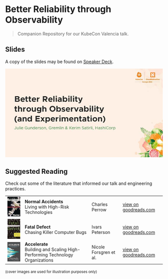 # Better Reliability through Observability

> Companion Repository for our KubeCon Valencia talk. 

## Slides

A copy of the slides may be found on [Speaker Deck](https://speakerdeck.com/ksatirli/better-reliability-through-observability-and-experimentation).

[![view on SpeakerDeck](./images/slides.jpg "Better Reliability through Observability (and Experimentation)")](https://speakerdeck.com/ksatirli/better-reliability-through-observability-and-experimentation)

<!--
## Speakers

|                                                          |                                                                        |
|----------------------------------------------------------|------------------------------------------------------------------------|
| ![Julie Gunderson](./images/julie.png "Julie Gunderson") | **Julie Gunderson** <br> [@julie_gund](https://twitter.com/julie_gund) |
| ![Kerim Satirli](./images/kerim.png "Kerim Satirli")     | **Kerim Satirli** <br> [@ksatirli](https://twitter.com/ksatirli)       |   
-->

## Suggested Reading

Check out some of the literature that informed our talk and engineering practices.

|                                                                       |                                                                                   |                        |                                                                       |
|-----------------------------------------------------------------------|-----------------------------------------------------------------------------------|------------------------|-----------------------------------------------------------------------|
| ![Normal Accidents](./images/normal-accidents.jpg "Normal Accidents") | **Normal Accidents** <br> Living with High-Risk Technologies                      | Charles Perrow         | [view on goodreads.com](https://www.goodreads.com/book/show/192408)   | 
| ![Fatal Defect](./images/fatal-defect.jpg "Fatal Defect")             | **Fatal Defect** <br> Chasing Killer Computer Bugs                                | Ivars Peterson         | [view on goodreads.com](https://www.goodreads.com/book/show/1615219)  |
| ![Accelerate](./images/accelerate.jpg "Accelerate")                   | **Accelerate** <br> Building and Scaling High-Performing Technology Organizations | Nicole Forsgren et al. | [view on goodreads.com](https://www.goodreads.com/book/show/35747076) |

<small>(cover images are used for illustration purposes only)</small>